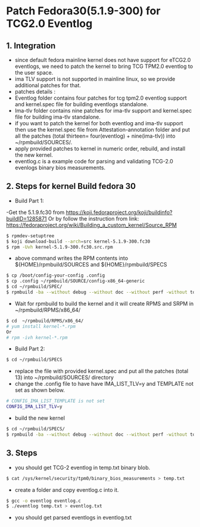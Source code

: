 # Patch Fedora30(5.1.9-300) for TCG2.0 Eventlog
## 1. Integration
- since default fedora mainline kernel does not have support for eTCG2.0 eventlogs, we need to patch the kernel to bring TCG TPM2.0 eventlog to the user space. 
- ima TLV support is not supported in mainline linux,  so we provide additional patches for that.
- patches details :
- Eventlog folder contains four patches for tcg tpm2.0 eventlog support and kernel.spec file for building eventlogs standalone.
- Ima-tlv folder contains nine patches for ima-tlv support and kernel.spec file for building ima-tlv standalone.
- if you want to patch the kernel for both eventlog and ima-tlv support then use the kernel.spec file from Attestation-annotation folder and put all the patches (total thirteen= four(eventlog) + nine(ima-tlv)) into ~/rpmbuild/SOURCES/. 
- apply provided patches to kernel in numeric order, rebuild, and install the new kernel. 
- eventlog.c is a example code for parsing and validating TCG-2.0 evenlogs binary bios measurements.
## 2. Steps for kernel Build fedora 30
- Build Part 1: 

-Get the 5.1.9.fc30 from https://koji.fedoraproject.org/koji/buildinfo?buildID=1285871 
Or by follow the instruction from link: https://fedoraproject.org/wiki/Building_a_custom_kernel/Source_RPM 
```bash 
$ rpmdev-setuptree
$ koji download-build --arch=src kernel-5.1.9-300.fc30
$ rpm -Uvh kernel-5.1.9-300.fc30.src.rpm
```
- above command writes the RPM contents into ${HOME}/rpmbuild/SOURCES and ${HOME}/rpmbuild/SPECS
```bash
$ cp /boot/config-your-config .config
$ cp .config ~/rpmbuild/SOURCE/config-x86_64-generic
$ cd ~/rpmbuild/SPEC/ 
$ rpmbuild -ba --without debug --without doc --without perf -without tools --without debuginfo --without kdump --without bootwrapper --without cross_headers kernel.spec
```
- Wait for rpmbuild to build the kernel and it will create RPMS and SRPM in ~/rpmbuild/RPMS/x86_64/
```bash
$ cd  ~/rpmbuild/RPMS/x86_64/
# yum install kernel-*.rpm
Or 
# rpm -ivh kernel-*.rpm
```
- Build Part 2: 
```bash
$ cd ~/rpmbuild/SPECS
``` 
- replace the file with provided kernel.spec and put all the patches (total 13) into ~/rpmbuild/SOURCES/ directory 
- change the .config file to have have IMA_LIST_TLV=y and TEMPLATE not set as shown below.
```bash
# CONFIG_IMA_LIST_TEMPLATE is not set
CONFIG_IMA_LIST_TLV=y
```
- build the new kernel
```bash
$ cd ~/rpmbuild/SPECS/ 
$ rpmbuild -ba --without debug --without doc --without perf -without tools --without debuginfo --without kdump --without bootwrapper --without cross_headers kernel.spec
```
## 3. Steps
- you should get TCG-2 eventlog in temp.txt binary blob. 
```bash
$ cat /sys/kernel/security/tpm0/binary_bios_measurements > temp.txt 
```
- create a folder and copy eventlog.c into it. 
```bash
$ gcc -o eventlog eventlog.c 
$ ./eventlog temp.txt > eventlog.txt
```
- you should get parsed eventlogs in eventlog.txt
